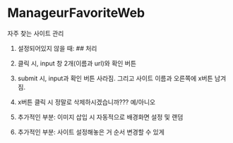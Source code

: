 # ManageurFavoriteWeb
자주 찾는 사이트 관리

1. 설정되어있지 않을 때: ## 처리

2. 클릭 시, input 창 2개(이름과 url)와 확인 버튼
3. submit 시, input과 확인 버튼 사라짐. 그리고 사이트 이름과 오른쪽에 x버튼 남겨짐.   
4. x버튼 클릭 시 정말로 삭제하시겠습니까??? 예/아니오
5. 추가적인 부분: 이미지 삽입 시 자동적으로 배경화면 설정 및 랜덤
6. 추가적인 부분: 사이트 설정해놓은 거 순서 변경할 수 있게
